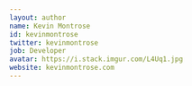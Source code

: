 ```yaml
---
layout: author
name: Kevin Montrose
id: kevinmontrose
twitter: kevinmontrose
job: Developer
avatar: https://i.stack.imgur.com/L4Uq1.jpg
website: kevinmontrose.com
---
```

